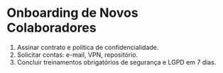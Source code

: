 # Onboarding de Novos Colaboradores
1. Assinar contrato e política de confidencialidade.
2. Solicitar contas: e-mail, VPN, repositório.
3. Concluir treinamentos obrigatórios de segurança e LGPD em 7 dias.
